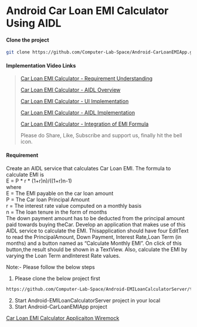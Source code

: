 # Android Car Loan EMI Calculator Using AIDL

#### Clone the project

```sh
git clone https://github.com/Computer-Lab-Space/Android-CarLoanEMIApp.git
```

#### Implementation Video Links
> [Car Loan EMI Calculator - Requirement Understanding](https://youtu.be/ru4oRMScNmw)
>
> [Car Loan EMI Calculator - AIDL Overview](https://youtu.be/orIj0eo29RM)
>
> [Car Loan EMI Calculator - UI Implementation](https://youtu.be/t-cozkATUA4)
>
> [Car Loan EMI Calculator - AIDL Implementation](https://youtu.be/ztqq9Jt_hU8)
>
> [Car Loan EMI Calculator - Integration of EMI Formula](https://youtu.be/vXqmvaEFfnE)
>
> Please do Share, Like, Subscribe and support us, finally hit the bell icon.

#### Requirement
Create an AIDL service that calculates Car Loan EMI. The formula to calculate EMI is  
E = P * r * (1+r)n)/((1+r)n-1)  
where  
E = The EMI payable on the car loan amount  
P = The Car loan Principal Amount  
r = The interest rate value computed on a monthly basis  
n = The loan tenure in the form of months  
The down payment amount has to be deducted from the principal amount paid towards buying
theCar. Develop an application that makes use of this AIDL service to calculate the EMI.
Thisapplication should have four EditText to read the PrincipalAmount, Down Payment, Interest
Rate,Loan Term (in months) and a button named as “Calculate Monthly EMI”. On click of this
button,the result should be shown in a TextView. Also, calculate the EMI by varying the Loan
Term andInterest Rate values.

Note:- Please follow the below steps  
  1) Please clone the below project first
  ```sh
  https://github.com/Computer-Lab-Space/Android-EMILoanCalculatorServer/tree/develop
  ```
  2) Start Android-EMILoanCalculatorServer project in your local  
  3) Start Android-CarLoanEMIApp project  

[Car Loan EMI Calculator Applicaiton Wiremock](https://github.com/Computer-Lab-Space/Android-CarLoanEMIApp/blob/master/app/src/main/res/drawable/EMI_calculator_wiremock.png)
